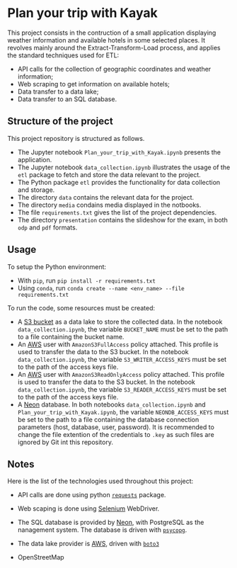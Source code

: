 # Plan your trip with Kayak

This project consists in the contruction of a small application displaying weather information and available hotels in some selected places. It revolves mainly around the Extract-Transform-Load process, and applies the standard techniques used for ETL:
- API calls for the collection of geographic coordinates and weather information;
- Web scraping to get information on available hotels;
- Data transfer to a data lake;
- Data transfer to an SQL database.


## Structure of the project

This project repository is structured as follows.
- The Jupyter notebook `Plan_your_trip_with_Kayak.ipynb` presents the application.
- The Jupyter notebook `data_collection.ipynb` illustrates the usage of the `etl` package to fetch and store the data relevant to the project.
- The Python package `etl` provides the functionality for data collection and storage.
- The directory `data` contains the relevant data for the project.
- The directory `media` condains media displayed in the notbooks.
- The file `requirements.txt` gives the list of the project dependencies. 
- The directory `presentation` contains the slideshow for the exam, in both `odp` and `pdf` formats.


## Usage

To setup the Python environment:
- With `pip`, run `pip install -r requirements.txt`
- Using `conda`, run `conda create --name <env_name> --file requirements.txt`

To run the code, some resources must be created:
- A [S3 bucket](https://aws.amazon.com/s3/) as a data lake to store the collected data. In the notebook `data_collection.ipynb`, the variable `BUCKET_NAME` must be set to the path to a file containing the bucket name.
- An [AWS](https://aws.amazon.com/) user with `AmazonS3FullAccess` policy attached. This profile is used to transfer the data to the S3 bucket. In the notebook `data_collection.ipynb`, the variable `S3_WRITER_ACCESS_KEYS` must be set to the path of the access keys file.
- An [AWS](https://aws.amazon.com/) user with `AmazonS3ReadOnlyAccess` policy attached. This profile is used to transfer the data to the S3 bucket. In the notebook `data_collection.ipynb`, the variable `S3_READER_ACCESS_KEYS` must be set to the path of the access keys file.
- A [Neon](https://neon.tech) database. In both notebooks `data_collection.ipynb` and `Plan_your_trip_with_Kayak.ipynb`, the variable `NEONDB_ACCESS_KEYS` must be set to the path to a file containing the database connection parameters (host, database, user, password).
It is recommended to change the file extention of the credentials to `.key` as such files are ignored by Git int this repository.


## Notes

Here is the list of the technologies used throughout this project:
- API calls are done using python [`requests`](https://requests.readthedocs.io/en/latest/) package.
- Web scaping is done using [Selenium](https://www.selenium.dev/) WebDriver.
- The SQL database is provided by [Neon](https://console.neon.tech), with PostgreSQL as the nanagement system. The database is driven with [`psycopg`](https://www.psycopg.org/).
- The data lake provider is [AWS](https://aws.amazon.com/s3/), driven with [`boto3`](https://boto3.amazonaws.com/v1/documentation/api/latest/index.html)


- OpenStreetMap